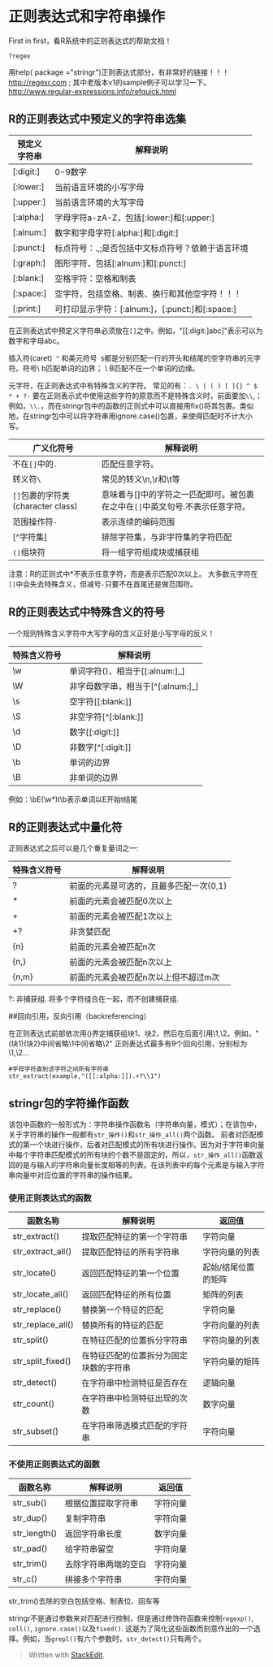 # 正则表达式和字符串操作
First in first，看R系统中的正则表达式的帮助文档！
```
?regex
```
用help( package ="stringr")正则表达式部分，有非常好的链接！！！
http://regexr.com ; 其中老版本v1的sample例子可以学习一下。
http://www.regular-expressions.info/refquick.html

## R的正则表达式中预定义的字符串选集

预定义<br/>字符串|解释说明
--|--
[:digit:]|0-9数字
[:lower:]|当前语言环境的小写字母
[:upper:]|当前语言环境的大写字母
[:alpha:]|字母字符a-zA-Z，包括[:lower:]和[:upper:]
[:alnum:]|数字和字母字符[:alpha:]和[:digit:]
[:punct:]|标点符号：.,;是否包括中文标点符号？依赖于语言环境
[:graph:]|图形字符，包括[:alnum:]和[:punct:]
[:blank:]|空格字符：空格和制表
[:space:]|空字符，包括空格、制表、换行和其他空字符！！！
[:print:]|可打印显示字符：[:alnum:]，[:punct:]和[:space:]

在正则表达式中预定义字符串必须放在`[]`之中。例如，"[[:digit:]abc]"表示可以为数字和字母abc。

插入符(caret)` ^` 和美元符号` $`都是分别匹配一行的开头和结尾的空字符串的元字符。符号\ b匹配单词的边界； \ B匹配不在一个单词的边缘。

元字符，在正则表达式中有特殊含义的字符。
常见的有：`. \ | ( ) [ ]{} ^ $ * + ?-`
要在正则表示式中使用这些字符的原意而不是特殊含义时，前面要加`\\`,；例如，`\\.`，而在stringr包中的函数的正则式中可以直接用fix()将其包裹。类似地，在stringr包中可以将字符串用ignore.case()包裹，来使得匹配时不计大小写。

广义化符号|解释说明
--|--
不在`[]`中的`.`|匹配任意字符。
转义符`\` | 常见的转义\n,\r和\t等
`[]`包裹的字符类(character class)|意味着与[]中的字符之一匹配即可。被包裹在之中在`[]`中英文句号.不表示任意字符。
范围操作符`-`|表示连续的编码范围
[^字符集]|排除字符集，与非字符集的字符匹配
`()`组块符|将一组字符组成块或捕获组
注意：R的正则式中*不表示任意字符，而是表示匹配0次以上。
大多数元字符在`[]`中会失去特殊含义，但减号`-`只要不在首尾还是做范围符。


## R的正则表达式中特殊含义的符号
一个规则特殊含义字符中大写字母的含义正好是小写字母的反义！

特殊含义符号|解释说明
--|--
\w|单词字符()，相当于[[:alnum:]_]
\W|非字母数字串，相当于[^[:alnum:]_]
\s|空字符[[:blank:]]
\S|非空字符[^[:blank:]]
\d|数字[[:digit:]]
\D|非数字[^[:digit:]]
\b|单词的边界
\B|非单词的边界

例如：\bE(\w*)t\b表示单词以E开始t结尾


## R的正则表达式中量化符
正则表达式之后可以是几个重复量词之一:

特殊含义符号|解释说明
--|--
?|前面的元素是可选的，且最多匹配一次{0,1}
*|前面的元素会被匹配0次以上
+|前面的元素会被匹配1次以上
+?|非贪婪匹配
{n}|前面的元素会被匹配n次
{n,}|前面的元素会被匹配n次以上
{n,m}|前面的元素会被匹配n次以上但不超过m次

?: 非捕获组. 将多个字符组合在一起，而不创建捕获组.

##回向引用，反向引用（backreferencing）

在正则表达式前部依次用()界定捕获组块1、块2，然后在后面引用\\1,\\2。例如，"(块1)(块2)中间省略\\1中间省略\\2"
正则表达式最多有9个回向引用，分别标为\\1,\\2...
```
#字母字符直到该字符之间所有字符串
str_extract(example,"([[:alpha:]]).+?\\1")

```
## stringr包的字符操作函数

该包中函数的一般形式为：字符串操作函数名（字符串向量，模式）；在该包中，关于字符串的操作一般都有`str_操作()`和`str_操作_all()`两个函数。 前者对匹配模式的第一个块进行操作，后者对匹配模式的所有块进行操作。因为对于字符串向量中每个字符串匹配模式的所有块的个数不是固定的，所以，`str_操作_all()`函数返回的是与输入的字符串向量长度相等的列表。在该列表中的每个元素是与输入字符串向量中对应位置的字符串的操作结果。


### 使用正则表达式的函数
函数名称|解释说明|返回值
--|--|--
str_extract()|提取匹配特征的第一个字符串|字符向量
str_extract_all()|提取匹配特征的所有字符串|字符向量的列表
str_locate()|返回匹配特征的第一个位置|起始/结尾位置的矩阵
str_locate_all()|返回匹配特征的所有位置|矩阵的列表
str_replace()|替换第一个特征的匹配|字符向量
str_replace_all()|替换所有的特征的匹配|字符向量的列表
str_split()|在特征匹配的位置拆分字符串|字符向量的列表
str_split_fixed()|在特征匹配的位置拆分为固定块数的字符串|字符向量的矩阵
str_detect()|在字符串中检测特征是否存在|逻辑向量
str_count()|在字符串中检测特征出现的次数|数字向量
str_subset()|在字符串筛选模式匹配的字符串|字符向量

### 不使用正则表达式的函数

函数名称|解释说明|返回值
--|--|--
str_sub()|根据位置提取字符串|字符向量
str_dup()|复制字符串|字符向量
str_length()|返回字符串长度|数字向量
str_pad()|给字符串留空|字符向量
str_trim()|去除字符串两端的空白|字符向量
str_c()|拼接多个字符串|字符向量

str_trim()去除的空白包括空格、制表位、回车等

stringr不是通过参数来对匹配进行控制，但是通过修饰符函数来控制`regexp()`, `coll()`, `ignore.case()`以及`fixed()`. 这是为了简化这些函数而刻意作出的一个选择。例如，当`grepl()`有六个参数时，`str_detect()`只有两个。


> Written with [StackEdit](https://stackedit.io/).